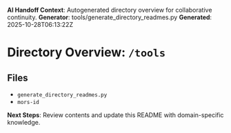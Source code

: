 <!-- AI-Handoff:START -->
**AI Handoff Context**: Autogenerated directory overview for collaborative continuity.
**Generator**: tools/generate_directory_readmes.py
**Generated**: 2025-10-28T06:13:22Z
<!-- AI-Handoff:END -->

# Directory Overview: `/tools`

## Files
- `generate_directory_readmes.py`
- `mors-id`

<!-- AI-Handoff:FOOTER-START -->
**Next Steps**: Review contents and update this README with domain-specific knowledge.
<!-- AI-Handoff:FOOTER-END -->
